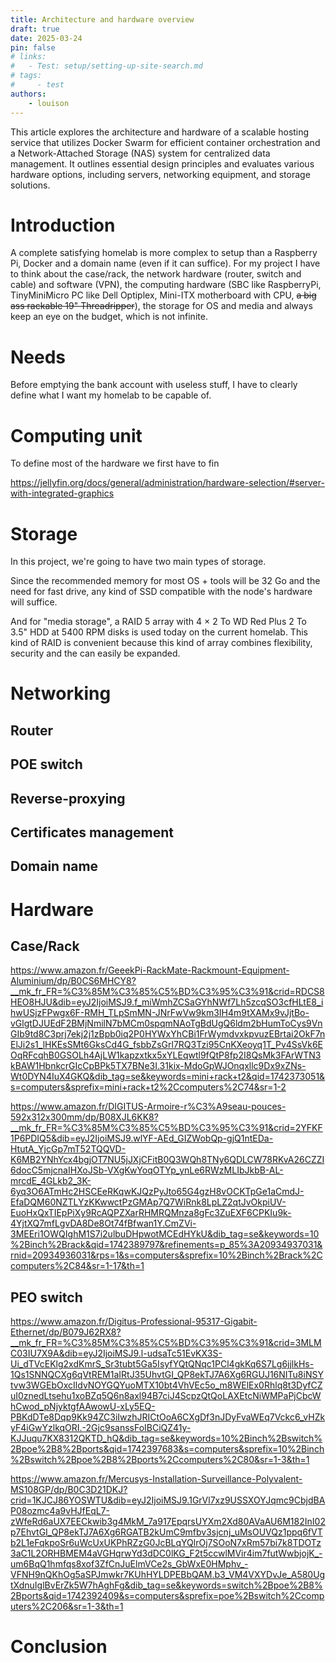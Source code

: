 ```yaml
---
title: Architecture and hardware overview
draft: true 
date: 2025-03-24
pin: false
# links:
#   - Test: setup/setting-up-site-search.md
# tags:
#     - test
authors:
    - louison
---
```


This article explores the architecture and hardware of a scalable hosting service that utilizes Docker Swarm for efficient container orchestration and a Network-Attached Storage (NAS) system for centralized data management. It outlines essential design principles and evaluates various hardware options, including servers, networking equipment, and storage solutions.

<!-- more -->

# Introduction

A complete satisfying homelab is more complex to setup than a Raspberry Pi, Docker and a domain name (even if it can suffice). For my project I have to think about the case/rack, the network hardware (router, switch and cable) and software (VPN), the computing hardware (SBC like RaspberryPi, TinyMiniMicro PC like Dell Optiplex, Mini-ITX motherboard with CPU, ~~a big ass rackable 19" Threadripper~~), the storage for OS and media and always keep an eye on the budget, which is not infinite.

# Needs

Before emptying the bank account with useless stuff, I have to clearly define what I want my homelab to be capable of.  


# Computing unit

To define most of the hardware we first have to fin 

https://jellyfin.org/docs/general/administration/hardware-selection/#server-with-integrated-graphics

# Storage

In this project, we're going to have two main types of storage.  

Since the recommended memory for most OS + tools will be 32 Go and the need for fast drive, any kind of SSD compatible with the node's hardware will suffice.  

And for "media storage", a RAID 5 array with 4 $\times$ 2 To WD Red Plus 2 To 3.5" HDD at 5400 RPM disks is used today on the current homelab.
This kind of RAID is convenient because this kind of array combines flexibility, security and the can easily be expanded.  


# Networking

## Router

## POE switch

## Reverse-proxying
## Certificates management

## Domain name

# Hardware

## Case/Rack

https://www.amazon.fr/GeeekPi-RackMate-Rackmount-Equipment-Aluminium/dp/B0CS6MHCY8?__mk_fr_FR=%C3%85M%C3%85%C5%BD%C3%95%C3%91&crid=RDCS8HEO8HJU&dib=eyJ2IjoiMSJ9.f_miWmhZCSaGYhNWf7Lh5zcqSO3cfHLtE8_ihwUSjzFPwgx6F-RMH_TLpSmMN-JNrFwVw9km3IH4m9tXAMx9vJjtBo-vGlgtDJUEdF2BMjNmilN7bMCm0spqmNAoTgBdUgQ6ldm2bHumToCys9VnGIb9td8C3prj7ekj2j1zBpb0iq2P0HYWxYhCBi1FrWymdvxkpvuzEBrtai2OkF7nElJi2s1_lHKEsSMt6GksCd4G_fsbbZsGrl7RQ3Tzi95CnKXeoyq1T_Pv4SsVk6EOqRFcqhB0GSOLh4AjLW1kapzxtkx5xYLEqwtl9fQtP8fp2I8QsMk3FArWTN3kBAW1HbnkcrGIcCpBPk5TX7BNe3I.31kix-MdoGpWJOnqxllc9Dx9xZNs-Wt0DYN4IuX4GKQ&dib_tag=se&keywords=mini+rack+t2&qid=1742373051&s=computers&sprefix=mini+rack+t2%2Ccomputers%2C74&sr=1-2

https://www.amazon.fr/DIGITUS-Armoire-r%C3%A9seau-pouces-592x312x300mm/dp/B08XJL6KK8?__mk_fr_FR=%C3%85M%C3%85%C5%BD%C3%95%C3%91&crid=2YFKF1P6PDIQ5&dib=eyJ2IjoiMSJ9.wlYF-AEd_GIZWobQp-gjQ1ntEDa-HtutA_YjcGp7mT52TQQVD-K6MB2YNhYcx4bgjOT7NU5jJXjCFitB0Q3WQh8TNy6QDLCW78RKvA26CZZI6docC5mjcnaIHXoJSb-VXgKwYoqOTYp_ynLe6RWzMLIbJkbB-AL-mrcdE_4GLkb2_3K-6yq3O6ATmHc2HSCEeRKqwKJQzPyJto65G4gzH8vOCKTpGe1aCmdJ-EfaDQM60NZTLYzKKwwctPzGMAp7Q7WiRnk8LpLZ2qtJvOkpiUV-EuoHxQxTIEpPiXy9RcAQPZXarRHMRQMnza8gFc3ZuEXF6CPKIu9k-4YjtXQ7mfLgvDA8De8Ot74fBfwan1Y.CmZVi-3MEEri1OWQIghM1S7i2ulbuDHpwotMCEdHYkU&dib_tag=se&keywords=10%2Binch%2Brack&qid=1742389797&refinements=p_85%3A20934937031&rnid=20934936031&rps=1&s=computers&sprefix=10%2Binch%2Brack%2Ccomputers%2C84&sr=1-17&th=1

## PEO switch

https://www.amazon.fr/Digitus-Professional-95317-Gigabit-Ethernet/dp/B079J62RX8?__mk_fr_FR=%C3%85M%C3%85%C5%BD%C3%95%C3%91&crid=3MLMC03IU7X9A&dib=eyJ2IjoiMSJ9.l-udsaTc51EvKX3S-Ui_dTVcEKlg2xdKmrS_Sr3tubt5Ga5IsyfYQtQNqc1PCl4gkKq6S7Lg6jjlkHs-1Qs1SNNQCXg6qVtREM1aIRtJ35UhvtGI_QP8ekTJ7A6Xg6RGUJ16NITu8iNSYtvw3WGEbOxcIldvNOYGQYuoMTX10bt4VhVEc5o_m8WElEx0Rhlq8t3DyfCZuI0znedLtsehu1xoBZq5Q6n8axl94B7ciJ4ScpzQtQoLAXEtcNiWMPaPjCbcWhCwod_pNjyktgfAAwowU-xLy5EQ-PBKdDTe8Dqp9Kk94ZC3iIwzhJRICtOoA6CXgDf3nJDyFvaWEq7Vckc6_vHZkyF4iGwYzlkqORI.-2Gjc9sanssFoIBCiQZ41y-KJJuqu7KX8312QKTD_hQ&dib_tag=se&keywords=10%2Binch%2Bswitch%2Bpoe%2B8%2Bports&qid=1742397683&s=computers&sprefix=10%2Binch%2Bswitch%2Bpoe%2B8%2Bports%2Ccomputers%2C80&sr=1-3&th=1

https://www.amazon.fr/Mercusys-Installation-Surveillance-Polyvalent-MS108GP/dp/B0C3D21DKJ?crid=1KJCJ86YOSWTU&dib=eyJ2IjoiMSJ9.1GrVl7xz9USSXOYJqmc9CbjdBAP08ozmc4a9vHJfEqL7-zWfeRd6aUX7EECkwib3g4MkM_7a917EpqrsUYXm2Xd80AVaAU6M182InI02p7EhvtGI_QP8ekTJ7A6Xg6RGATB2kUmC9mfbv3sjcnj_uMsOUVQz1ppq6fVTb2L1eFqkpoSr6uWcUxUKPhRZzG0JcBLqYQlrOj7SOoN7xRm57bi7k8TDOTz3aC1L2ORHBMEM4aVGHqrwYd3dDC0lKG_F2t5ccwlMVir4im7futWwbjojK_-um6BqQ1hmfqs8xof3ZfCnJuElmVCe2s_GbWxE0HMphv_-VFNH9nQKhOg5aSPJmwkr7KUhHYLDPEBbQAM.b3_VM4VXYDvJe_A580UgtXdnuIglBvErZk5W7hAghFg&dib_tag=se&keywords=switch%2Bpoe%2B8%2Bports&qid=1742392409&s=computers&sprefix=poe%2Bswitch%2Ccomputers%2C206&sr=1-3&th=1

# Conclusion
